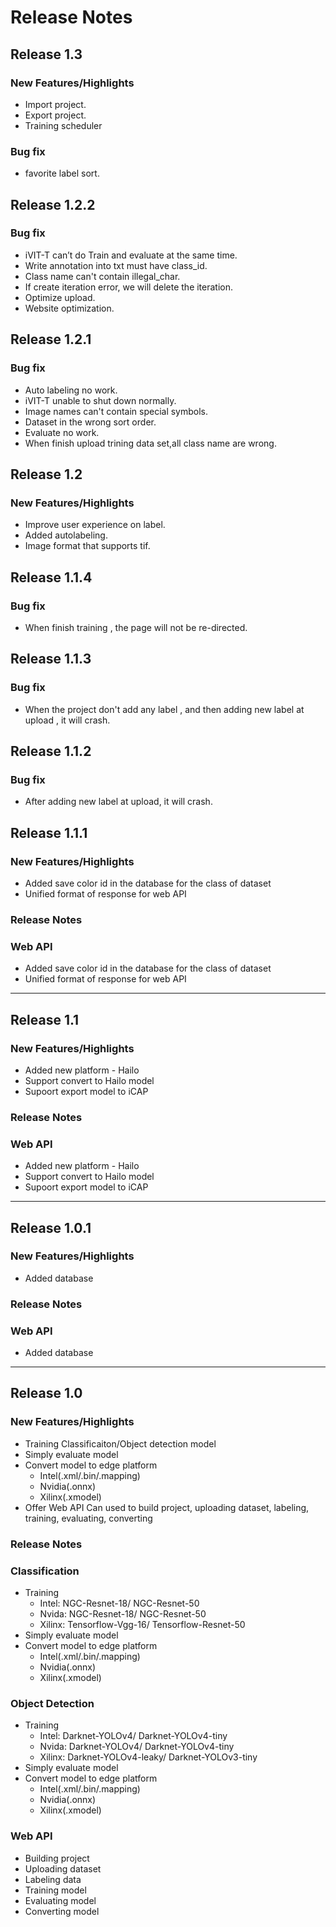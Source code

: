 # Release Notes
## Release 1.3
### New Features/Highlights
- Import project.
- Export project.
- Training scheduler
### Bug fix 
- favorite label sort.
## Release 1.2.2
### Bug fix 
- iVIT-T can’t do Train and evaluate at the same time.
- Write annotation into txt must have class_id.
- Class name can't contain illegal_char.
- If create iteration error, we will delete the iteration.
- Optimize upload.
- Website optimization.
## Release 1.2.1
### Bug fix 
- Auto labeling no work.
- iVIT-T unable to shut down normally.
- Image names can't contain special symbols.
- Dataset in the wrong sort order.
- Evaluate no work.
- When finish upload trining data set,all class name are wrong.

## Release 1.2
### New Features/Highlights
- Improve user experience on label.
- Added autolabeling.
- Image format that supports tif.

## Release 1.1.4
### Bug fix 
- When finish training , the page will not be re-directed.

## Release 1.1.3
### Bug fix 
- When the project don't add any label , and then adding new label at upload , it will crash.

## Release 1.1.2
### Bug fix 
-  After adding new label at upload, it will crash.

## Release 1.1.1
### New Features/Highlights
- Added save color id in the database for the class of dataset
- Unified format of response for web API

### Release Notes
### Web API
- Added save color id in the database for the class of dataset
- Unified format of response for web API

---
## Release 1.1
### New Features/Highlights
- Added new platform - Hailo
- Support convert to Hailo model
- Supoort export model to iCAP

### Release Notes
### Web API
- Added new platform - Hailo
- Support convert to Hailo model
- Supoort export model to iCAP

---
## Release 1.0.1
### New Features/Highlights
- Added database
### Release Notes
### Web API
- Added database

---
## Release 1.0
### New Features/Highlights
- Training Classificaiton/Object detection model
- Simply evaluate model
- Convert model to edge platform
    - Intel(.xml/.bin/.mapping)
    - Nvidia(.onnx)
    - Xilinx(.xmodel)
- Offer Web API Can used to build project, uploading dataset, labeling, training, evaluating, converting

### Release Notes
### Classification
- Training 
    - Intel: NGC-Resnet-18/ NGC-Resnet-50
    - Nvida: NGC-Resnet-18/ NGC-Resnet-50
    - Xilinx: Tensorflow-Vgg-16/ Tensorflow-Resnet-50
- Simply evaluate model
- Convert model to edge platform
    - Intel(.xml/.bin/.mapping)
    - Nvidia(.onnx)
    - Xilinx(.xmodel)

### Object Detection
- Training 
    - Intel: Darknet-YOLOv4/ Darknet-YOLOv4-tiny
    - Nvida: Darknet-YOLOv4/ Darknet-YOLOv4-tiny
    - Xilinx: Darknet-YOLOv4-leaky/ Darknet-YOLOv3-tiny
- Simply evaluate model
- Convert model to edge platform
    - Intel(.xml/.bin/.mapping)
    - Nvidia(.onnx)
    - Xilinx(.xmodel)

### Web API
- Building project
- Uploading dataset
- Labeling data
- Training model
- Evaluating model
- Converting model